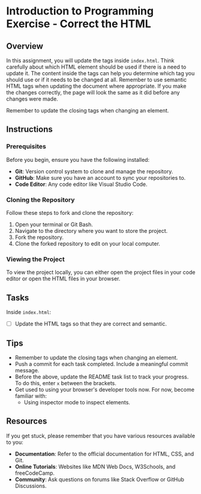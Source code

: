 # Introduction to Programming Exercise - Correct the HTML

## Overview
In this assignment, you will update the tags inside `index.html`. Think carefully about which HTML element should be used if there is a need to update it. The content inside the tags can help you determine which tag you should use or if it needs to be changed at all. Remember to use semantic HTML tags when updating the document where appropriate. If you make the changes correctly, the page will look the same as it did before any changes were made.

Remember to update the closing tags when changing an element.

## Instructions

### Prerequisites
Before you begin, ensure you have the following installed:
- **Git**: Version control system to clone and manage the repository.
- **GitHub**: Make sure you have an account to sync your repositories to.
- **Code Editor**: Any code editor like Visual Studio Code.

### Cloning the Repository
Follow these steps to fork and clone the repository:
1. Open your terminal or Git Bash.
2. Navigate to the directory where you want to store the project.
3. Fork the repository.
4. Clone the forked repository to edit on your local computer.

### Viewing the Project
To view the project locally, you can either open the project files in your code editor or open the HTML files in your browser.

## Tasks
Inside `index.html`:
- [ ] Update the HTML tags so that they are correct and semantic.

## Tips
- Remember to update the closing tags when changing an element.
- Push a commit for each task completed. Include a meaningful commit message.
- Before the above, update the README task list to track your progress. To do this, enter `x` between the brackets.
- Get used to using your browser's developer tools now. For now, become familiar with:
  - Using inspector mode to inspect elements.

## Resources
If you get stuck, please remember that you have various resources available to you:
- **Documentation**: Refer to the official documentation for HTML, CSS, and Git.
- **Online Tutorials**: Websites like MDN Web Docs, W3Schools, and freeCodeCamp.
- **Community**: Ask questions on forums like Stack Overflow or GitHub Discussions.
